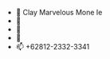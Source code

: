 - 👋 Clay Marvelous Mone Ie
- 👀 
- 🌱 
- 💞️ 
- 📫 +62812-2332-3341

<!---
Cinta Kasih Tzu Chi School
--->
